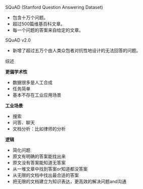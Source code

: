 SQuAD (Stanford Question Answering Dataset)

- 包含十万个问题。
- 超过500篇维基百科文章。
- 每一个问题的答案来自给定的文章。

SQuAD v2.0

- 新增了超过五万个由人类众包者对抗性地设计的无法回答的问题。

综述

**更偏学术性**

- 数据很多是人工合成
- 任务简单
- 基本不存在工业应用场景

**工业场景**

- 搜索
- 问答、聊天
- 文档分析：比如律师的分析

**逻辑**

- 简化问题
- 原文有明确的答案能找出来
- 原文没有答案能知道无答案
- 从一堆文章中找到答案or知道都没答案
- 从无限的文档中找出最合适的答案
- 把无限的文档建立为知识表达，更高效的解决问题and沟通